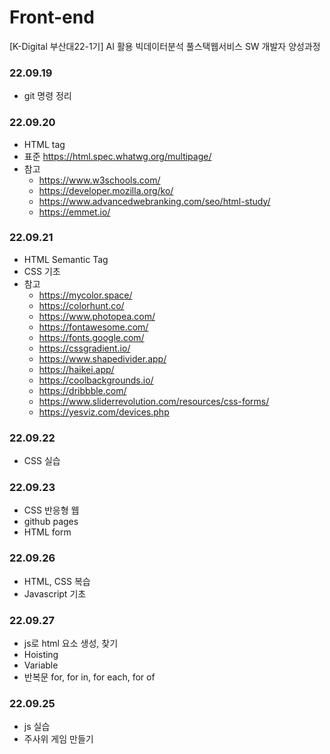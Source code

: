 # Front-end
[K-Digital 부산대22-1기] AI 활용 빅데이터분석 풀스택웹서비스 SW 개발자 양성과정

### 22.09.19
+ git 명령 정리

### 22.09.20
+ HTML tag
+ 표준 https://html.spec.whatwg.org/multipage/
+ 참고 
  + https://www.w3schools.com/
  + https://developer.mozilla.org/ko/
  + https://www.advancedwebranking.com/seo/html-study/
  + https://emmet.io/

### 22.09.21
+ HTML Semantic Tag
+ CSS 기초
+ 참고
  + https://mycolor.space/
  + https://colorhunt.co/
  + https://www.photopea.com/
  + https://fontawesome.com/
  + https://fonts.google.com/
  + https://cssgradient.io/
  + https://www.shapedivider.app/
  + https://haikei.app/
  + https://coolbackgrounds.io/
  + https://dribbble.com/
  + https://www.sliderrevolution.com/resources/css-forms/
  + https://yesviz.com/devices.php

### 22.09.22
+ CSS 실습

### 22.09.23
+ CSS 반응형 웹
+ github pages
+ HTML form

### 22.09.26
+ HTML, CSS 복습
+ Javascript 기초 

### 22.09.27
+ js로 html 요소 생성, 찾기
+ Hoisting
+ Variable
+ 반복문 for, for in, for each, for of
       
### 22.09.25
+ js 실습
+ 주사위 게임 만들기


<!-- 미리보기 ctrl + shift + v -->
